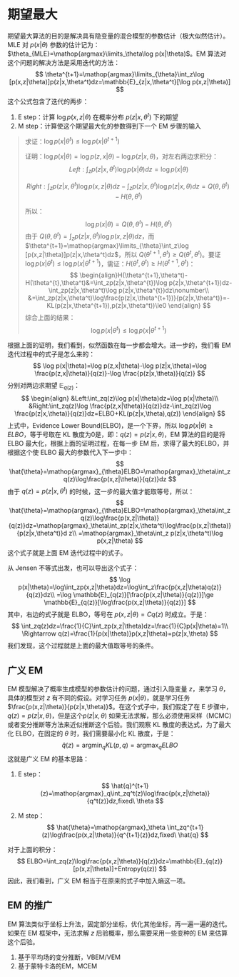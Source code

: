 # 期望最大

期望最大算法的目的是解决具有隐变量的混合模型的参数估计（极大似然估计）。MLE 对 $p(x|\theta)$ 参数的估计记为：$\theta_{MLE}=\mathop{argmax}\limits_\theta\log p(x|\theta)$。EM 算法对这个问题的解决方法是采用迭代的方法：
$$
\theta^{t+1}=\mathop{argmax}\limits_{\theta}\int_z\log [p(x,z|\theta)]p(z|x,\theta^t)dz=\mathbb{E}_{z|x,\theta^t}[\log p(x,z|\theta)]
$$
这个公式包含了迭代的两步：

1.  E step：计算 $\log p(x,z|\theta)$ 在概率分布 $p(z|x,\theta^t)$ 下的期望
2.  M step：计算使这个期望最大化的参数得到下一个 EM 步骤的输入

>   求证：$\log p(x|\theta^t)\le\log p(x|\theta^{t+1})$
>
>   证明：$\log p(x|\theta)=\log p(z,x|\theta)-\log p(z|x,\theta)$，对左右两边求积分：
>   $$
>   Left:\int_zp(z|x,\theta^t)\log p(x|\theta)dz=\log p(x|\theta)
>   $$
>
>   $$
>   Right:\int_zp(z|x,\theta^t)\log p(x,z|\theta)dz-\int_zp(z|x,\theta^t)\log p(z|x,\theta)dz=Q(\theta,\theta^t)-H(\theta,\theta^t)
>   $$
>
>   所以：
>   $$
>   \log p(x|\theta)=Q(\theta,\theta^t)-H(\theta,\theta^t)
>   $$
>   由于 $Q(\theta,\theta^t)=\int_zp(z|x,\theta^t)\log p(x,z|\theta)dz$，而 $\theta^{t+1}=\mathop{argmax}\limits_{\theta}\int_z\log [p(x,z|\theta)]p(z|x,\theta^t)dz$，所以 $Q(\theta^{t+1},\theta^t)\ge Q(\theta^t,\theta^t)$。要证 $\log p(x|\theta^t)\le\log p(x|\theta^{t+1})$，需证：$H(\theta^t,\theta^t)\ge H(\theta^{t+1},\theta^t)$：
>   $$
>   \begin{align}H(\theta^{t+1},\theta^t)-H(\theta^{t},\theta^t)&=\int_zp(z|x,\theta^{t})\log p(z|x,\theta^{t+1})dz-\int_zp(z|x,\theta^t)\log p(z|x,\theta^{t})dz\nonumber\\
>   &=\int_zp(z|x,\theta^t)\log\frac{p(z|x,\theta^{t+1})}{p(z|x,\theta^t)}=-KL(p(z|x,\theta^{t+1}),p(z|x,\theta^t))\le0
>   \end{align}
>   $$
>   综合上面的结果：
>   $$
>   \log p(x|\theta^t)\le\log p(x|\theta^{t+1})
>   $$

根据上面的证明，我们看到，似然函数在每一步都会增大。进一步的，我们看 EM 迭代过程中的式子是怎么来的：
$$
\log p(x|\theta)=\log p(z,x|\theta)-\log p(z|x,\theta)=\log \frac{p(z,x|\theta)}{q(z)}-\log \frac{p(z|x,\theta)}{q(z)}
$$
分别对两边求期望 $\mathbb{E}_{q(z)}$：
$$
\begin{align}
&Left:\int_zq(z)\log p(x|\theta)dz=\log p(x|\theta)\\
&Right:\int_zq(z)\log \frac{p(z,x|\theta)}{q(z)}dz-\int_zq(z)\log \frac{p(z|x,\theta)}{q(z)}dz=ELBO+KL(p(z|x,\theta),q(z))
\end{align}
$$
上式中，Evidence Lower Bound(ELBO)，是一个下界，所以 $\log p(x|\theta)\ge ELBO$，等于号取在 KL 散度为0是，即：$q(z)=p(z|x,\theta)$，EM 算法的目的是将 ELBO 最大化，根据上面的证明过程，在每一步 EM 后，求得了最大的ELBO，并根据这个使 ELBO 最大的参数代入下一步中：
$$
\hat{\theta}=\mathop{argmax}_{\theta}ELBO=\mathop{argmax}_\theta\int_zq(z)\log\frac{p(x,z|\theta)}{q(z)}dz
$$
由于 $ q(z)=p(z|x,\theta^t)$ 的时候，这一步的最大值才能取等号，所以：
$$
\hat{\theta}=\mathop{argmax}_{\theta}ELBO=\mathop{argmax}_\theta\int_zq(z)\log\frac{p(x,z|\theta)}{q(z)}dz=\mathop{argmax}_\theta\int_zp(z|x,\theta^t)\log\frac{p(x,z|\theta)}{p(z|x,\theta^t)}d z\\
=\mathop{argmax}_\theta\int_z p(z|x,\theta^t)\log p(x,z|\theta)
$$
这个式子就是上面 EM 迭代过程中的式子。

从 Jensen 不等式出发，也可以导出这个式子：
$$
\log p(x|\theta)=\log\int_zp(x,z|\theta)dz=\log\int_z\frac{p(x,z|\theta)q(z)}{q(z)}dz\\
=\log \mathbb{E}_{q(z)}[\frac{p(x,z|\theta)}{q(z)}]\ge \mathbb{E}_{q(z)}[\log\frac{p(x,z|\theta)}{q(z)}]
$$
其中，右边的式子就是 ELBO，等号在 $ p(x,z|\theta)=Cq(z)$ 时成立。于是：
$$
\int_zq(z)dz=\frac{1}{C}\int_zp(x,z|\theta)dz=\frac{1}{C}p(x|\theta)=1\\
\Rightarrow q(z)=\frac{1}{p(x|\theta)}p(x,z|\theta)=p(z|x,\theta)
$$
我们发现，这个过程就是上面的最大值取等号的条件。

## 广义 EM

EM 模型解决了概率生成模型的参数估计的问题，通过引入隐变量 $z$，来学习 $\theta$，具体的模型对 $z$ 有不同的假设。对学习任务 $p(x|\theta)$，就是学习任务 $\frac{p(x,z|\theta)}{p(z|x,\theta)}$。在这个式子中，我们假定了在 E 步骤中，$q(z)=p(z|x,\theta)$，但是这个$p(z|x,\theta)$ 如果无法求解，那么必须使用采样（MCMC）或者变分推断等方法来近似推断这个后验。我们观察 KL 散度的表达式，为了最大化 ELBO，在固定的 $\theta$ 时，我们需要最小化 KL 散度，于是：
$$
\hat{q}(z)=\mathop{argmin}_qKL(p,q)=\mathop{argmax}_qELBO
$$
这就是广义 EM 的基本思路：

1.  E step：
    $$
    \hat{q}^{t+1}(z)=\mathop{argmax}_q\int_zq^t(z)\log\frac{p(x,z|\theta)}{q^t(z)}dz,fixed\ \theta
    $$

2.  M step：
    $$
    \hat{\theta}=\mathop{argmax}_\theta \int_zq^{t+1}(z)\log\frac{p(x,z|\theta)}{q^{t+1}(z)}dz,fixed\ \hat{q}
    $$
    

对于上面的积分：
$$
ELBO=\int_zq(z)\log\frac{p(x,z|\theta)}{q(z)}dz=\mathbb{E}_{q(z)}[p(x,z|\theta)]+Entropy(q(z))
$$
因此，我们看到，广义 EM 相当于在原来的式子中加入熵这一项。

## EM 的推广

EM 算法类似于坐标上升法，固定部分坐标，优化其他坐标，再一遍一遍的迭代。如果在 EM 框架中，无法求解 $z$ 后验概率，那么需要采用一些变种的 EM 来估算这个后验。

1.  基于平均场的变分推断，VBEM/VEM
2.  基于蒙特卡洛的EM，MCEM


